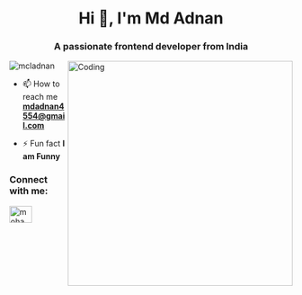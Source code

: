
<h1 align="center">Hi 👋, I'm Md Adnan</h1>
<h3 align="center">A passionate frontend developer from India</h3>

<img align="right" alt="Coding" width="400" src= "https://cdn.dribbble.com/users/1162077/screenshots/3848914/programmer.gif">



<p align="left"> <img src="https://komarev.com/ghpvc/?username=mcladnan&label=Profile%20views&color=0e75b6&style=flat" alt="mcladnan" /> </p>

- 📫 How to reach me **mdadnan4554@gmail.com**

- ⚡ Fun fact **I am Funny**

<h3 align="left">Connect with me:</h3>
<p align="left">
<a href="https://linkedin.com/in/mohammed-adnan-yunus-48b294236" target="blank"><img align="center" src="https://raw.githubusercontent.com/rahuldkjain/github-profile-readme-generator/master/src/images/icons/Social/linked-in-alt.svg" alt="mohammed-adnan-yunus-48b294236" height="30" width="40" /></a>
</p>




